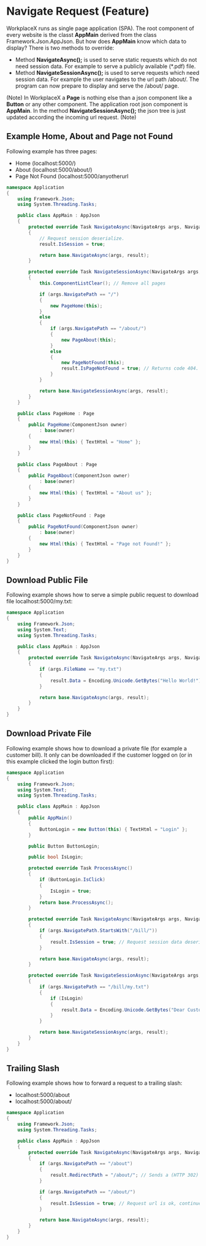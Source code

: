 # Navigate Request (Feature)

WorkplaceX runs as single page application (SPA). The root component of every website is the classt **AppMain** derived from the class Framework.Json.AppJson. But how does **AppMain** know which data to display? There is two methods to override:

* Method **NavigateAsync();** is used to serve static requests which do not need session data. For example to serve a publicly available (*.pdf) file.
* Method **NavigateSessionAsync();** is used to serve requests which need session data. For example the user navigates to the url path /about/. The program can now prepare to display and serve the /about/ page.

(Note)
In WorkplaceX a **Page** is nothing else than a json component like a **Button** or any other component. The application root json component is **AppMain**. In the method **NavigateSessionAsync();** the json tree is just updated according the incoming url request.
(Note)

## Example Home, About and Page not Found
Following example has three pages:
* Home (localhost:5000/)
* About (localhost:5000/about/)
* Page Not Found (localhost:5000/anyotherurl
```csharp
namespace Application
{
    using Framework.Json;
    using System.Threading.Tasks;

    public class AppMain : AppJson
    {
        protected override Task NavigateAsync(NavigateArgs args, NavigateResult result)
        {
            // Request session deserialize.
            result.IsSession = true;

            return base.NavigateAsync(args, result);
        }

        protected override Task NavigateSessionAsync(NavigateArgs args, NavigateSessionResult result)
        {
            this.ComponentListClear(); // Remove all pages

            if (args.NavigatePath == "/")
            {
                new PageHome(this); 
            }
            else
            {
                if (args.NavigatePath == "/about/")
                {
                    new PageAbout(this);
                }
                else
                {
                    new PageNotFound(this);
                    result.IsPageNotFound = true; // Returns code 404.
                }
            }

            return base.NavigateSessionAsync(args, result);
        }
    }

    public class PageHome : Page
    {
        public PageHome(ComponentJson owner) 
            : base(owner)
        {
            new Html(this) { TextHtml = "Home" };
        }
    }

    public class PageAbout : Page
    {
        public PageAbout(ComponentJson owner)
            : base(owner)
        {
            new Html(this) { TextHtml = "About us" };
        }
    }

    public class PageNotFound : Page
    {
        public PageNotFound(ComponentJson owner)
            : base(owner)
        {
            new Html(this) { TextHtml = "Page not Found!" };
        }
    }
}
```

## Download Public File
Following example shows how to serve a simple public request to download file localhost:5000/my.txt:

```csharp
namespace Application
{
    using Framework.Json;
    using System.Text;
    using System.Threading.Tasks;

    public class AppMain : AppJson
    {
        protected override Task NavigateAsync(NavigateArgs args, NavigateResult result)
        {
            if (args.FileName == "my.txt")
            {
                result.Data = Encoding.Unicode.GetBytes("Hello World!");
            }

            return base.NavigateAsync(args, result);
        }
    }
}

```

## Download Private File
Following example shows how to download a private file (for example a customer bill). It only can be downloaded if the customer logged on (or in this example clicked the login button first):
```csharp
namespace Application
{
    using Framework.Json;
    using System.Text;
    using System.Threading.Tasks;

    public class AppMain : AppJson
    {
        public AppMain()
        {
            ButtonLogin = new Button(this) { TextHtml = "Login" };
        }

        public Button ButtonLogin;

        public bool IsLogin;

        protected override Task ProcessAsync()
        {
            if (ButtonLogin.IsClick)
            {
                IsLogin = true;
            }
            return base.ProcessAsync();
        }

        protected override Task NavigateAsync(NavigateArgs args, NavigateResult result)
        {
            if (args.NavigatePath.StartsWith("/bill/"))
            {
                result.IsSession = true; // Request session data deserialization. IsLogin is always false here because session data is not yet available (performance).
            }

            return base.NavigateAsync(args, result);
        }

        protected override Task NavigateSessionAsync(NavigateArgs args, NavigateSessionResult result)
        {
            if (args.NavigatePath == "/bill/my.txt")
            {
                if (IsLogin)
                {
                    result.Data = Encoding.Unicode.GetBytes("Dear Customer. Here your bill: USD $10.00");
                }
            }

            return base.NavigateSessionAsync(args, result);
        }
    }
}
```

## Trailing Slash
Following example shows how to forward a request to a trailing slash:
* localhost:5000/about
* localhost:5000/about/

```csharp
namespace Application
{
    using Framework.Json;
    using System.Threading.Tasks;

    public class AppMain : AppJson
    {
        protected override Task NavigateAsync(NavigateArgs args, NavigateResult result)
        {
            if (args.NavigatePath == "/about")
            {
                result.RedirectPath = "/about/"; // Sends a (HTTP 302) to the client
            }

            if (args.NavigatePath == "/about/")
            {
                result.IsSession = true; // Request url is ok, continue with deserialized session data
            }

            return base.NavigateAsync(args, result);
        }
    }
}
```